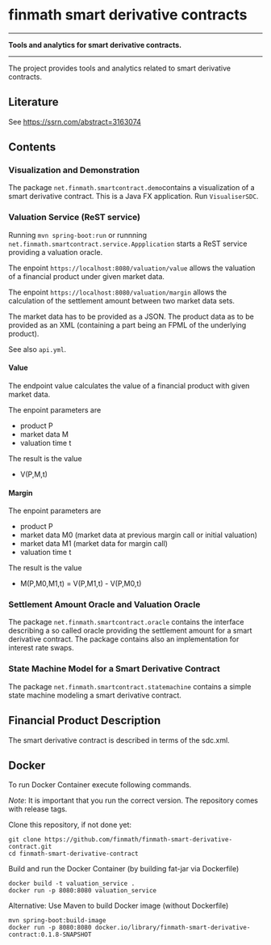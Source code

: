 # finmath smart derivative contracts

- - - -
**Tools and analytics for smart derivative contracts.**
- - - -

The project provides tools and analytics related to smart derivative contracts.

## Literature

See https://ssrn.com/abstract=3163074

## Contents

### Visualization and Demonstration

The package `net.finmath.smartcontract.demo`contains a visualization of a smart derivative contract.
This is a Java FX application. Run `VisualiserSDC`.

### Valuation Service (ReST service)

Running `mvn spring-boot:run` or runnning `net.finmath.smartcontract.service.Appplication` starts a
ReST service providing a valuation oracle.

The enpoint `https://localhost:8080/valuation/value` allows the valuation of a financial product under given market data.

The enpoint `https://localhost:8080/valuation/margin` allows the calculation of the settlement amount between two market data sets.

The market data has to be provided as a JSON.
The product data as to be provided as an XML (containing a part being an FPML of the underlying product).

See also `api.yml`.

#### Value

The endpoint value calculates the value of a financial product
with given market data.

The enpoint parameters are
- product P
- market data M
- valuation time t

The result is the value
- V(P,M,t)

#### Margin

The enpoint parameters are
- product P
- market data M0 (market data at previous margin call or initial valuation)
- market data M1 (market data for margin call)
- valuation time t

The result is the value
- M(P,M0,M1,t) = V(P,M1,t) - V(P,M0,t)

### Settlement Amount Oracle and Valuation Oracle

The package `net.finmath.smartcontract.oracle` contains the interface describing a so called oracle providing the
settlement amount for a smart derivative contract. The package contains also an implementation for interest rate swaps.

### State Machine Model for a Smart Derivative Contract

The package `net.finmath.smartcontract.statemachine` contains a simple state machine modeling a smart derivative
contract.

## Financial Product Description

The smart derivative contract is described in terms of the sdc.xml.

## Docker

To run Docker Container execute following commands.

*Note*: It is important that you run the correct version. The repository comes with release tags.

Clone this repository, if not done yet:
```
git clone https://github.com/finmath/finmath-smart-derivative-contract.git
cd finmath-smart-derivative-contract
```

Build and run the Docker Container (by building fat-jar via Dockerfile)

```
docker build -t valuation_service .
docker run -p 8080:8080 valuation_service
```

Alternative: Use Maven to build Docker image (without Dockerfile)
```
mvn spring-boot:build-image
docker run -p 8080:8080 docker.io/library/finmath-smart-derivative-contract:0.1.8-SNAPSHOT
```
